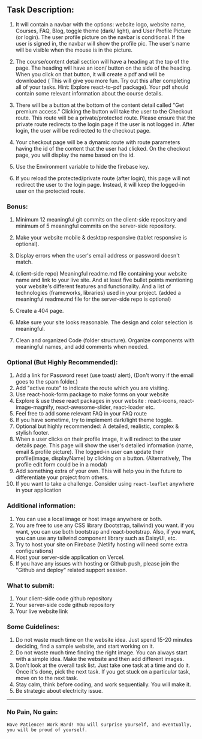 ## Task Description: 

1. It will contain a navbar with the options: website logo, website name, Courses, FAQ, Blog, toggle theme (dark/ light), and User Profile Picture (or login). The user profile picture on the navbar is conditional. If the user is signed in, the navbar will show the profile pic. The user's name will be visible when the mouse is in the picture.




1. The course/content detail section will have a heading at the top of the page. The heading will have an icon/ button on the side of the heading. When you click on that button, it will create a pdf and will be downloaded ( This will give you more fun. Try out this after completing all of your tasks. Hint: Explore react-to-pdf package). Your pdf should contain some relevant information about the course details.


1. There will be a button at the bottom of the content detail called "Get premium access." Clicking the button will take the user to the Checkout route. This route will be a private/protected route. Please ensure that the private route redirects to the login page if the user is not logged in. After login, the user will be redirected to the checkout page.
1. Your checkout page will be a dynamic route with route parameters having the id of the content that the user had clicked. On the checkout page, you will display the name based on the id. 
1. Use the Environment variable to hide the firebase key.
1. If you reload the protected/private route (after login), this page will not redirect the user to the login page. Instead, it will keep the logged-in user on the protected route.
### Bonus: 
1. Minimum 12 meaningful git commits on the client-side repository and minimum of 5 meaningful commits on the server-side repository.
1. Make your website mobile & desktop responsive (tablet responsive is optional).
1. Display errors when the user's email address or password doesn't match.

1. (client-side repo) Meaningful readme.md file containing your website name and link to your live site. And at least five bullet points mentioning your website's different features and functionality. And a list of technologies (frameworks, libraries) used in your project. (added a meaningful readme.md file for the server-side repo is optional)

1. Create a 404 page.

1. Make sure your site looks reasonable. The design and color selection is meaningful. 

2. Clean and organized Code (folder structure). Organize components with meaningful names, and add comments when needed.


### Optional (But Highly Recommended):
1. Add a link for Password reset (use toast/ alert), (Don't worry if the email goes to the spam folder.)
3. Add "active route" to indicate the route which you are visiting.
1. Use react-hook-form package to make forms on your website
1. Explore & use these react packages in your website : react-icons, react-image-magnify, react-awesome-slider, react-loader etc.
1. Feel free to add some relevant FAQ in your FAQ route
1. If you have sometime, try to implement dark/light theme toggle. 
1. Optional but highly recommended: A detailed, realistic, complex & stylish footer.
2. When a user clicks on their profile image, it will redirect to the user details page. This page will show the user's detailed information (name, email & profile picture). The logged-in user can update their profile(image, displayName) by clicking on a button. (Alternatively, The profile edit form could be in a modal)
3. Add something extra of your own. This will help you in the future to differentiate your project from others.
4. If you want to take a challenge. Consider using `react-leaflet` anywhere in your application
### Additional information:
1. You can use a local image or host image anywhere or both.
2. You are free to use any CSS library (bootstrap, tailwind) you want. if you want, you can use both bootstrap and react-bootstrap. Also, if you want, you can use any tailwind component library such as DaisyUI, etc.
3. Try to host your site on Firebase (Netlify hosting will need some extra configurations)
4. Host your server-side application on Vercel.
5. If you have any issues with hosting or Github push, please join the "Github and deploy" related support session.
### What to submit:
1. Your client-side code github repository
2. Your server-side code github repository
3. Your live website link
### Some Guidelines:
1. Do not waste much time on the website idea. Just spend 15-20 minutes deciding, find a sample website, and start working on it.
2. Do not waste much time finding the right image. You can always start with a simple idea. Make the website and then add different images.
3. Don't look at the overall task list. Just take one task at a time and do it. Once it's done, pick the next task. If you get stuck on a particular task, move on to the next task.
4. Stay calm, think before coding, and work sequentially. You will make it.
5. Be strategic about electricity issue. 
---
### No Pain, No gain:
`Have Patience! Work Hard! YOu will surprise yourself, and eventually, you will be proud of yourself.` 